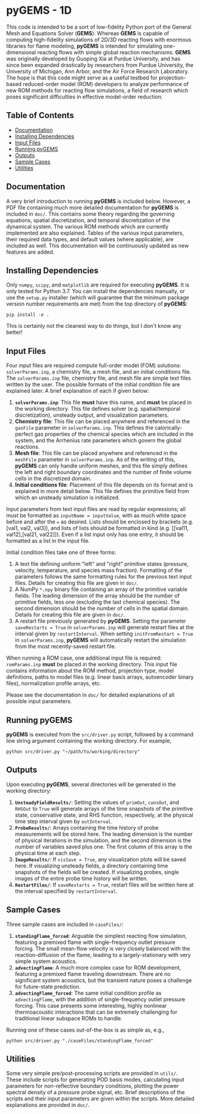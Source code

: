 # **pyGEMS** - 1D

This code is intended to be a sort of low-fidelity Python port of the General Mesh and Equations Solver (**GEMS**). Whereas **GEMS** is capable of computing high-fidelity simulations of 2D/3D reacting flows with enormous libraries for flame modeling, **pyGEMS** is intended for simulating one-dimensional reacting flows with simple global reaction mechanisms. **GEMS** was originally developed by Guoping Xia at Purdue University, and has since been expanded drastically by researchers from Purdue University, the University of Michigan, Ann Arbor, and the Air Force Research Laboratory. The hope is that this code might serve as a useful testbed for projection-based reduced-order model (ROM) developers to analyze performance of new ROM methods for reacting flow simulations, a field of research which poses significant difficulties in effective model-order reduction. 

## Table of Contents 
* [Documentation](#documentation)
* [Installing Dependencies](#installing-dependencies)
* [Input Files](#input-files)
* [Running pyGEMS](#running-pygems)
* [Outputs](#outputs)
* [Sample Cases](#sample-cases)
* [Utilities](#utilities)

## Documentation

A very brief introduction to running **pyGEMS** is included below. However, a PDF file containing much more detailed documentation for **pyGEMS** is included in `doc/`. This contains some theory regarding the governing equations, spatial discretization, and temporal discretization of the dynamical system. The various ROM methods which are currently implemented are also explained. Tables of the various input parameters, their required data types, and default values (where applicable), are included as well. This documentation will be continuously updated as new features are added.

## Installing Dependencies

Only `numpy`, `scipy`, and `matplotlib` are required for executing **pyGEMS**. It is only tested for Python 3.7. You can install the dependencies manually, or use the `setup.py` installer (which will guarantee that the minimum package version number requirements are met) from the top directory of **pyGEMS**:

```
pip install -e .
```

This is certainly not the cleanest way to do things, but I don't know any better!

## Input Files

Four input files are required compute full-order model (FOM) solutions: `solverParams.inp`, a chemistry file, a mesh file, and an initial conditions file. The `solverParams.inp` file, chemistry file, and mesh file are simple text files written by the user. The possible formats of the initial condition file are explained later. A brief explanation of each if given below:

1. **`solverParams.inp`**: This file **must** have this name, and **must** be placed in the working directory. This file defines solver (e.g. spatial/temporal discretization), unsteady output, and visualization parameters.
2. **Chemistry file**: This file can be placed anywhere and referenced in the `gasFile` parameter in `solverParams.inp`. This defines the calorically-perfect gas properties of the chemical species which are included in the system, and the Arrhenius rate parameters which govern the global reactions.
3. **Mesh file**: This file can be placed anywhere and referenced in the `meshFile` parameter in `solverParams.inp`. As of the writing of this, **pyGEMS** can only handle uniform meshes, and this file simply defines the left and right boundary coordinates and the number of finite volume cells in the discretized domain.
4. **Initial conditions file**: Placement of this file depends on its format and is explained in more detail below. This file defines the primitive field from which an unsteady simulation is initialized.

 Input parameters from text input files are read by regular expressions; all must be formatted as `inputName = inputValue`, with as much white space before and after the `=` as desired. Lists should be enclosed by brackets (e.g. [val1, val2, val3]), and lists of lists should be formatted in kind (e.g. [[val11, val12],[val21, val22]]). Even if a list input only has one entry, it should be formatted as a list in the input file.

Initial condition files take one of three forms: 

1. A text file defining uniform "left" and "right" primitive states (pressure, velocity, temperature, and species mass fraction). Formatting of the parameters follows the same formatting rules for the previous text input files. Details for creating this file are given in `doc/`.
2. A NumPy `*.npy` binary file containing an array of the primitive variable fields. The leading dimension of the array should be the number of primitive fields, less one (excluding the last chemical species). The second dimension should be the number of cells in the spatial domain. Details for creating this file are given in `doc/`.
3. A restart file previously generated by **pyGEMS**. Setting the parameter `saveRestarts = True` in `solverParams.inp` will generate restart files at the interval given by `restartInterval`. When setting `initFromRestart = True` in `solverParams.inp`, **pyGEMS** will automatically restart the simulation from the most recently-saved restart file.

When running a ROM case, one additional input file is required: `romParams.inp` **must** be placed in the working directory. This input file contains information about the ROM method, projection type, model definitions, paths to model files (e.g. linear basis arrays, autoencoder binary files), normalization profile arrays, etc. 

Please see the documentation in `doc/` for detailed explanations of all possible input parameters.

## Running **pyGEMS** 

**pyGEMS** is executed from the `src/driver.py` script, followed by a command line string argument containing the working directory. For example, 

```
python src/driver.py "~/path/to/working/directory"
```

## Outputs

Upon executing **pyGEMS**, several directories will be generated in the working directory:

1. **`UnsteadyFieldResults/`**: Setting the values of `primOut`, `consOut`, and `RHSOut` to `True` will generate arrays of the time snapshots of the primitive state, conservative state, and RHS function, respectively, at the physical time step interval given by `outInterval`. 
2. **`ProbeResults/`**: Arrays containing the time history of probe measurements will be stored here. The leading dimension is the number of physical iterations in the simulation, and the second dimension is the number of variables saved plus one. The first column of this array is the physical time at each step.
3. **`ImageResults/`**: If `visSave = True`, any visualization plots will be saved here. If visualizing unsteady fields, a directory containing time snapshots of the fields will be created. If visualizing probes, single images of the entire probe time history will be written.
4. **`RestartFiles/`**: If `saveRestarts = True`, restart files will be written here at the interval specified by `restartInterval`.

## Sample Cases

Three sample cases are included in `caseFiles/`:

1. **`standingFlame_forced`**: Arguable the simplest reacting flow simulation, featuring a premixed flame with single-frequency outlet pressure forcing. The small mean-flow velocity is very closely balanced with the reaction-diffusion of the flame, leading to a largely-stationary with very simple system acoustics.
2. **`advectingFlame`**: A much more complex case for ROM development, featuring a premixed flame traveling downstream. There are no significant system acoustics, but the transient nature poses a challenge for future-state prediction.
3. **`advectingFlame_forced`**: The same initial condition profile as `advectingFlame`, with the addition of single-frequency outlet pressure forcing. This case presents some interesting, highly nonlinear thermoacoustic interactions that can be extremely challenging for traditional linear subspace ROMs to handle.

Running one of these cases out-of-the-box is as simple as, e.g.,

```
python src/driver.py "./caseFiles/standingFlame_forced"
```

## Utilities

Some very simple pre/post-processing scripts are provided in `utils/`. These include scripts for generating POD basis modes, calculating input parameters for non-reflective boundary conditions, plotting the power spectral density of a pressure probe signal, etc. Brief descriptions of the scripts and their input parameters are given within the scripts. More detailed explanations are provided in `doc/`.